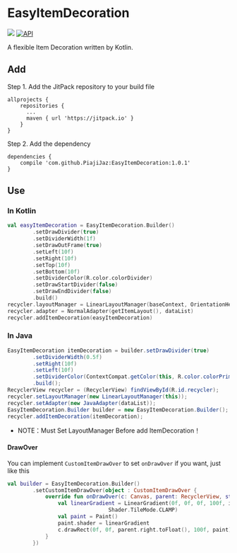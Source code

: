 # EasyItemDecoration
[![](https://jitpack.io/v/PiajiJaz/EasyItemDecoration.svg)](https://jitpack.io/#PiajiJaz/EasyItemDecoration)
[![API](https://img.shields.io/badge/API-21%2B-brightgreen.svg?style=flat)](https://android-arsenal.com/api?level=19)

A flexible Item Decoration written by Kotlin.

## Add
Step 1. Add the JitPack repository to your build file
```
allprojects {
    repositories {
      ...
      maven { url 'https://jitpack.io' }
    }
}
```

Step 2. Add the dependency
```
dependencies {
    compile 'com.github.PiajiJaz:EasyItemDecoration:1.0.1'
}
```

## Use
### In Kotlin
```kotlin
val easyItemDecoration = EasyItemDecoration.Builder()
        .setDrawDivider(true)
        .setDividerWidth(1f)
        .setDrawOutFrame(true)
        .setLeft(10f)
        .setRight(10f)
        .setTop(10f)
        .setBottom(10f)
        .setDividerColor(R.color.colorDivider)
        .setDrawStartDivider(false)
        .setDrawEndDivider(false)
        .build()
recycler.layoutManager = LinearLayoutManager(baseContext, OrientationHelper.VERTICAL, false)
recycler.adapter = NormalAdapter(getItemLayout(), dataList)
recycler.addItemDecoration(easyItemDecoration)
```

### In Java
```java
EasyItemDecoration itemDecoration = builder.setDrawDivider(true)
        .setDividerWidth(0.5f)
        .setRight(10f)
        .setLeft(10f)
        .setDividerColor(ContextCompat.getColor(this, R.color.colorPrimaryLight))
        .build();
RecyclerView recycler = (RecyclerView) findViewById(R.id.recycler);
recycler.setLayoutManager(new LinearLayoutManager(this));
recycler.setAdapter(new JavaAdapter(dataList));
EasyItemDecoration.Builder builder = new EasyItemDecoration.Builder();
recycler.addItemDecoration(itemDecoration);
```

* NOTE：Must Set LayoutManager Before add ItemDecoration！

#### DrawOver
You can implement `CustomItemDrawOver` to set `onDrawOver` if you want, just like this
```kotlin
val builder = EasyItemDecoration.Builder()
        .setCustomItemDrawOver(object : CustomItemDrawOver {
            override fun onDrawOver(c: Canvas, parent: RecyclerView, state: RecyclerView.State) {
                val linearGradient = LinearGradient(0f, 0f, 0f, 100f, intArrayOf(Color.WHITE, 0), null,
                                Shader.TileMode.CLAMP)
                val paint = Paint()
                paint.shader = linearGradient
                c.drawRect(0f, 0f, parent.right.toFloat(), 100f, paint)
            }
        })
```
